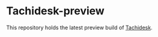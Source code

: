 # Tachidesk-preview
This repository holds the latest preview build of [Tachidesk](https://github.com/Suwayomi/Tachidesk).
